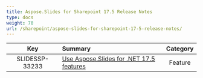 ```yaml
---
title: Aspose.Slides for Sharepoint 17.5 Release Notes
type: docs
weight: 70
url: /sharepoint/aspose-slides-for-sharepoint-17-5-release-notes/
---
```


|**Key** |**Summary** |**Category** |
| :-: | :- | :-: |
|SLIDESSP-33233|[Use Aspose.Slides for .NET 17.5 features](https://docs.aspose.com/display/slidesnet/Aspose.Slides+for+.NET+17.5+Release+Notes)|Feature|

